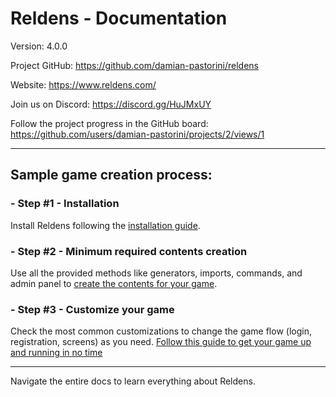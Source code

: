 # Reldens - Documentation

Version: 4.0.0

Project GitHub: https://github.com/damian-pastorini/reldens

Website: https://www.reldens.com/

Join us on Discord: https://discord.gg/HuJMxUY

Follow the project progress in the GitHub board: https://github.com/users/damian-pastorini/projects/2/views/1

---

## Sample game creation process:

### - Step #1 - Installation

Install Reldens following the [installation guide](https://github.com/damian-pastorini/reldens-docs/blob/master/installation.md).

### - Step #2 - Minimum required contents creation

Use all the provided methods like generators, imports, commands, and admin panel to [create the contents for your game](https://github.com/damian-pastorini/reldens-docs/blob/master/installation.md).

### - Step #3 - Customize your game

Check the most common customizations to change the game flow (login, registration, screens) as you need. [Follow this guide to get your game up and running in no time](https://github.com/damian-pastorini/reldens-docs/blob/master/customize-your-game.md)

---

Navigate the entire docs to learn everything about Reldens.
